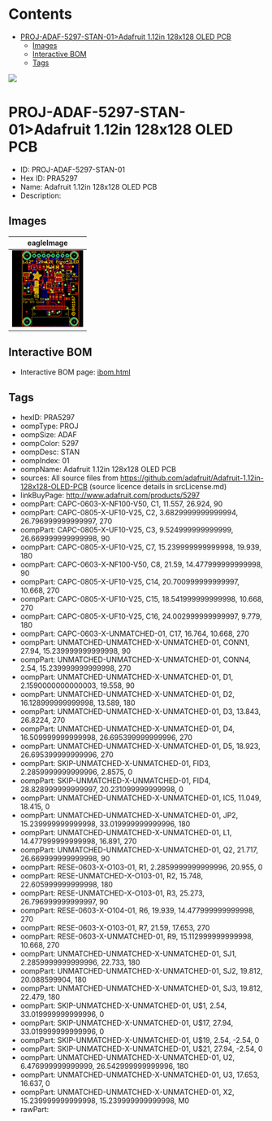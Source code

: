 



Contents
========

* [PROJ-ADAF-5297-STAN-01>Adafruit 1.12in 128x128 OLED PCB](#proj-adaf-5297-stan-01adafruit-112in-128x128-oled-pcb)
	* [Images](#images)
	* [Interactive BOM](#interactive-bom)
	* [Tags](#tags)
  
![][im]
# PROJ-ADAF-5297-STAN-01>Adafruit 1.12in 128x128 OLED PCB

- ID: PROJ-ADAF-5297-STAN-01
- Hex ID: PRA5297
- Name: Adafruit 1.12in 128x128 OLED PCB
- Description: 

## Images
  
  

|eagleImage|
| :---: |
|[![eagleImage](eagleImage_140.png)](eagleImage_600.png)|

## Interactive BOM

- Interactive BOM page: [ibom.html](kicad/bom/ibom.html)

## Tags

- hexID: PRA5297
- oompType: PROJ
- oompSize: ADAF
- oompColor: 5297
- oompDesc: STAN
- oompIndex: 01
- oompName: Adafruit 1.12in 128x128 OLED PCB
- sources: All source files from https://github.com/adafruit/Adafruit-1.12in-128x128-OLED-PCB (source licence details in srcLicense.md)
- linkBuyPage: http://www.adafruit.com/products/5297
- oompPart: CAPC-0603-X-NF100-V50, C1, 11.557, 26.924, 90
- oompPart: CAPC-0805-X-UF10-V25, C2, 3.6829999999999994, 26.796999999999997, 270
- oompPart: CAPC-0805-X-UF10-V25, C3, 9.524999999999999, 26.669999999999998, 90
- oompPart: CAPC-0805-X-UF10-V25, C7, 15.239999999999998, 19.939, 180
- oompPart: CAPC-0603-X-NF100-V50, C8, 21.59, 14.477999999999998, 90
- oompPart: CAPC-0805-X-UF10-V25, C14, 20.700999999999997, 10.668, 270
- oompPart: CAPC-0805-X-UF10-V25, C15, 18.541999999999998, 10.668, 270
- oompPart: CAPC-0805-X-UF10-V25, C16, 24.002999999999997, 9.779, 180
- oompPart: CAPC-0603-X-UNMATCHED-01, C17, 16.764, 10.668, 270
- oompPart: UNMATCHED-UNMATCHED-X-UNMATCHED-01, CONN1, 27.94, 15.239999999999998, 90
- oompPart: UNMATCHED-UNMATCHED-X-UNMATCHED-01, CONN4, 2.54, 15.239999999999998, 270
- oompPart: UNMATCHED-UNMATCHED-X-UNMATCHED-01, D1, 2.1590000000000003, 19.558, 90
- oompPart: UNMATCHED-UNMATCHED-X-UNMATCHED-01, D2, 16.128999999999998, 13.589, 180
- oompPart: UNMATCHED-UNMATCHED-X-UNMATCHED-01, D3, 13.843, 26.8224, 270
- oompPart: UNMATCHED-UNMATCHED-X-UNMATCHED-01, D4, 16.509999999999998, 26.695399999999996, 270
- oompPart: UNMATCHED-UNMATCHED-X-UNMATCHED-01, D5, 18.923, 26.695399999999996, 270
- oompPart: SKIP-UNMATCHED-X-UNMATCHED-01, FID3, 2.2859999999999996, 2.8575, 0
- oompPart: SKIP-UNMATCHED-X-UNMATCHED-01, FID4, 28.828999999999997, 20.231099999999998, 0
- oompPart: UNMATCHED-UNMATCHED-X-UNMATCHED-01, IC5, 11.049, 18.415, 0
- oompPart: UNMATCHED-UNMATCHED-X-UNMATCHED-01, JP2, 15.239999999999998, 33.019999999999996, 180
- oompPart: UNMATCHED-UNMATCHED-X-UNMATCHED-01, L1, 14.477999999999998, 16.891, 270
- oompPart: UNMATCHED-UNMATCHED-X-UNMATCHED-01, Q2, 21.717, 26.669999999999998, 90
- oompPart: RESE-0603-X-O103-01, R1, 2.2859999999999996, 20.955, 0
- oompPart: RESE-UNMATCHED-X-O103-01, R2, 15.748, 22.605999999999998, 180
- oompPart: RESE-UNMATCHED-X-O103-01, R3, 25.273, 26.796999999999997, 90
- oompPart: RESE-0603-X-O104-01, R6, 19.939, 14.477999999999998, 270
- oompPart: RESE-0603-X-O103-01, R7, 21.59, 17.653, 270
- oompPart: RESE-0603-X-UNMATCHED-01, R9, 15.112999999999998, 10.668, 270
- oompPart: UNMATCHED-UNMATCHED-X-UNMATCHED-01, SJ1, 2.2859999999999996, 22.733, 180
- oompPart: UNMATCHED-UNMATCHED-X-UNMATCHED-01, SJ2, 19.812, 20.088599904, 180
- oompPart: UNMATCHED-UNMATCHED-X-UNMATCHED-01, SJ3, 19.812, 22.479, 180
- oompPart: SKIP-UNMATCHED-X-UNMATCHED-01, U$1, 2.54, 33.019999999999996, 0
- oompPart: SKIP-UNMATCHED-X-UNMATCHED-01, U$17, 27.94, 33.019999999999996, 0
- oompPart: SKIP-UNMATCHED-X-UNMATCHED-01, U$19, 2.54, -2.54, 0
- oompPart: SKIP-UNMATCHED-X-UNMATCHED-01, U$21, 27.94, -2.54, 0
- oompPart: UNMATCHED-UNMATCHED-X-UNMATCHED-01, U2, 6.476999999999999, 26.542999999999996, 180
- oompPart: UNMATCHED-UNMATCHED-X-UNMATCHED-01, U3, 17.653, 16.637, 0
- oompPart: UNMATCHED-UNMATCHED-X-UNMATCHED-01, X2, 15.239999999999998, 15.239999999999998, M0
- rawPart: 



[im]: eagleImage_450.png

